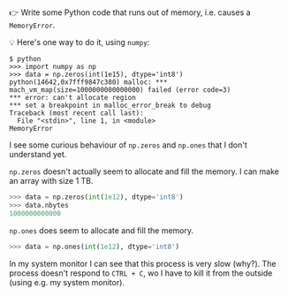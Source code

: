 :point_right: Write some Python code that runs out of memory, i.e. causes a `MemoryError`.

:bulb: Here's one way to do it, using `numpy`:

```
$ python
>>> import numpy as np
>>> data = np.zeros(int(1e15), dtype='int8')
python(14642,0x7fff9847c380) malloc: *** mach_vm_map(size=1000000000000000) failed (error code=3)
*** error: can't allocate region
*** set a breakpoint in malloc_error_break to debug
Traceback (most recent call last):
  File "<stdin>", line 1, in <module>
MemoryError
```

I see some curious behaviour of `np.zeros` and `np.ones` that I don't understand yet.

`np.zeros` doesn't actually seem to allocate and fill the memory. I can make an array with size 1 TB.
```python
>>> data = np.zeros(int(1e12), dtype='int8')
>>> data.nbytes
1000000000000
```

`np.ones` does seem to allocate and fill the memory.
```python
>>> data = np.ones(int(1e12), dtype='int8')
```
In my system monitor I can see that this process is very slow (why?).
The process doesn't respond to `CTRL + C`, wo I have to kill it from the outside (using e.g. my system monitor).
